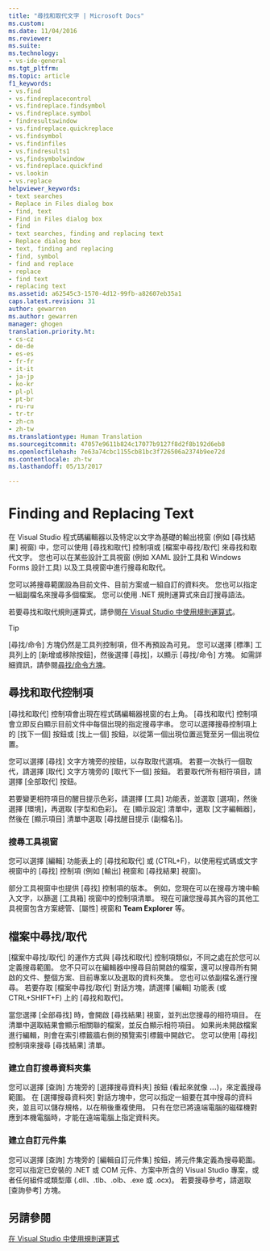 ```yaml
---
title: "尋找和取代文字 | Microsoft Docs"
ms.custom: 
ms.date: 11/04/2016
ms.reviewer: 
ms.suite: 
ms.technology:
- vs-ide-general
ms.tgt_pltfrm: 
ms.topic: article
f1_keywords:
- vs.find
- vs.findreplacecontrol
- vs.findreplace.findsymbol
- vs.findreplace.symbol
- findresultswindow
- vs.findreplace.quickreplace
- vs.findsymbol
- vs.findinfiles
- vs.findresults1
- vs,findsymbolwindow
- vs.findreplace.quickfind
- vs.lookin
- vs.replace
helpviewer_keywords:
- text searches
- Replace in Files dialog box
- find, text
- Find in Files dialog box
- find
- text searches, finding and replacing text
- Replace dialog box
- text, finding and replacing
- find, symbol
- find and replace
- replace
- find text
- replacing text
ms.assetid: a62545c3-1570-4d12-99fb-a82607eb35a1
caps.latest.revision: 31
author: gewarren
ms.author: gewarren
manager: ghogen
translation.priority.ht:
- cs-cz
- de-de
- es-es
- fr-fr
- it-it
- ja-jp
- ko-kr
- pl-pl
- pt-br
- ru-ru
- tr-tr
- zh-cn
- zh-tw
ms.translationtype: Human Translation
ms.sourcegitcommit: 47057e9611b824c17077b9127f8d2f8b192d6eb8
ms.openlocfilehash: 7e63a74cbc1155cb81bc3f726506a2374b9ee72d
ms.contentlocale: zh-tw
ms.lasthandoff: 05/13/2017

---
```

# <a name="finding-and-replacing-text"></a>Finding and Replacing Text
在 Visual Studio 程式碼編輯器以及特定以文字為基礎的輸出視窗 (例如 [尋找結果] 視窗) 中，您可以使用 [尋找和取代] 控制項或 [檔案中尋找/取代] 來尋找和取代文字。 您也可以在某些設計工具視窗 (例如 XAML 設計工具和 Windows Forms 設計工具) 以及工具視窗中進行搜尋和取代。  
  
 您可以將搜尋範圍設為目前文件、目前方案或一組自訂的資料夾。 您也可以指定一組副檔名來搜尋多個檔案。 您可以使用 .NET 規則運算式來自訂搜尋語法。  
  
 若要尋找和取代規則運算式，請參閱[在 Visual Studio 中使用規則運算式](../ide/using-regular-expressions-in-visual-studio.md)。  
  
> [!TIP]
>  [尋找/命令] 方塊仍然是工具列控制項，但不再預設為可見。 您可以選擇 [標準] 工具列上的 [新增或移除按鈕]，然後選擇 [尋找]，以顯示 [尋找/命令] 方塊。 如需詳細資訊，請參閱[尋找/命令方塊](../ide/find-command-box.md)。  
  
## <a name="find-and-replace-control"></a>尋找和取代控制項  
 [尋找和取代] 控制項會出現在程式碼編輯器視窗的右上角。 [尋找和取代] 控制項會立即反白顯示目前文件中每個出現的指定搜尋字串。 您可以選擇搜尋控制項上的 [找下一個] 按鈕或 [找上一個] 按鈕，以從第一個出現位置巡覽至另一個出現位置。  
  
 您可以選擇 [尋找] 文字方塊旁的按鈕，以存取取代選項。 若要一次執行一個取代，請選擇 [取代] 文字方塊旁的 [取代下一個] 按鈕。 若要取代所有相符項目，請選擇 [全部取代] 按鈕。  
  
 若要變更相符項目的醒目提示色彩，請選擇 [工具] 功能表，並選取 [選項]，然後選擇 [環境]，再選取 [字型和色彩]。 在 [顯示設定] 清單中，選取 [文字編輯器]，然後在 [顯示項目] 清單中選取 [尋找醒目提示 (副檔名)]。  
  
### <a name="searching-tool-windows"></a>搜尋工具視窗  
 您可以選擇 [編輯] 功能表上的 [尋找和取代] 或 (CTRL+F)，以使用程式碼或文字視窗中的 [尋找] 控制項 (例如 [輸出] 視窗和 [尋找結果] 視窗)。  
  
 部分工具視窗中也提供 [尋找] 控制項的版本。 例如，您現在可以在搜尋方塊中輸入文字，以篩選 [工具箱] 視窗中的控制項清單。 現在可讓您搜尋其內容的其他工具視窗包含方案總管、[屬性] 視窗和 **Team Explorer** 等。  
  
## <a name="findreplace-in-files"></a>檔案中尋找/取代  
 [檔案中尋找/取代] 的運作方式與 [尋找和取代] 控制項類似，不同之處在於您可以定義搜尋範圍。 您不只可以在編輯器中搜尋目前開啟的檔案，還可以搜尋所有開啟的文件、整個方案、目前專案以及選取的資料夾集。 您也可以依副檔名進行搜尋。 若要存取 [檔案中尋找/取代] 對話方塊，請選擇 [編輯] 功能表 (或 CTRL+SHIFT+F) 上的 [尋找和取代]。  
  
 當您選擇 [全部尋找] 時，會開啟 [尋找結果] 視窗，並列出您搜尋的相符項目。 在清單中選取結果會顯示相關聯的檔案，並反白顯示相符項目。 如果尚未開啟檔案進行編輯，則會在索引標籤牆右側的預覽索引標籤中開啟它。 您可以使用 [尋找] 控制項來搜尋 [尋找結果] 清單。  
  
### <a name="creating-custom-search-folder-sets"></a>建立自訂搜尋資料夾集  
 您可以選擇 [查詢] 方塊旁的 [選擇搜尋資料夾] 按鈕 (看起來就像 **...**)，來定義搜尋範圍。 在 [選擇搜尋資料夾] 對話方塊中，您可以指定一組要在其中搜尋的資料夾，並且可以儲存規格，以在稍後重複使用。 只有在您已將遠端電腦的磁碟機對應到本機電腦時，才能在遠端電腦上指定資料夾。  
  
### <a name="creating-custom-component-sets"></a>建立自訂元件集  
 您可以選擇 [查詢] 方塊旁的 [編輯自訂元件集] 按鈕，將元件集定義為搜尋範圍。 您可以指定已安裝的 .NET 或 COM 元件、方案中所含的 Visual Studio 專案，或者任何組件或類型庫 (.dll、.tlb、.olb、.exe 或 .ocx)。 若要搜尋參考，請選取 [查詢參考] 方塊。  
  
## <a name="see-also"></a>另請參閱  
 [在 Visual Studio 中使用規則運算式](../ide/using-regular-expressions-in-visual-studio.md)
